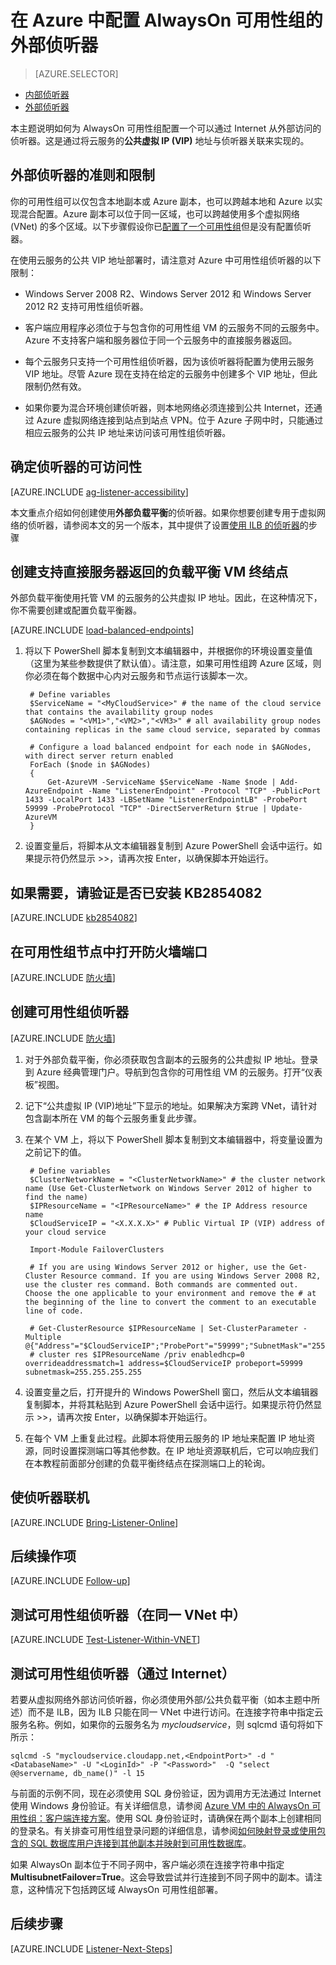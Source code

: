 <properties 
	pageTitle="为 AlwaysOn 可用性组配置外部侦听器 | Azure"
	description="本教程指导你完成在 Azure 中创建一个可以使用关联云服务公共虚拟 IP 地址从外部访问的 AlwaysOn 可用性组侦听器。"
	services="virtual-machines"
	documentationCenter="na"
	authors="rothja"
	manager="jeffreyg"
	editor="monicar"
	tags="azure-service-management" />
<tags 
	ms.service="virtual-machines-windows"
	ms.date="05/08/2016"
	wacn.date="06/29/2016" />

# 在 Azure 中配置 AlwaysOn 可用性组的外部侦听器

> [AZURE.SELECTOR]
- [内部侦听器](/documentation/articles/virtual-machines-windows-classic-ps-sql-int-listener/)
- [外部侦听器](/documentation/articles/virtual-machines-windows-classic-ps-sql-ext-listener/)

本主题说明如何为 AlwaysOn 可用性组配置一个可以通过 Internet 从外部访问的侦听器。这是通过将云服务的**公共虚拟 IP (VIP)** 地址与侦听器关联来实现的。

## 外部侦听器的准则和限制

你的可用性组可以仅包含本地副本或 Azure 副本，也可以跨越本地和 Azure 以实现混合配置。Azure 副本可以位于同一区域，也可以跨越使用多个虚拟网络 (VNet) 的多个区域。以下步骤假设你已[配置了一个可用性组](/documentation/articles/virtual-machines-windows-classic-portal-sql-alwayson-availability-groups/)但是没有配置侦听器。

在使用云服务的公共 VIP 地址部署时，请注意对 Azure 中可用性组侦听器的以下限制：

- Windows Server 2008 R2、Windows Server 2012 和 Windows Server 2012 R2 支持可用性组侦听器。

- 客户端应用程序必须位于与包含你的可用性组 VM 的云服务不同的云服务中。Azure 不支持客户端和服务器位于同一个云服务中的直接服务器返回。

- 每个云服务只支持一个可用性组侦听器，因为该侦听器将配置为使用云服务 VIP 地址。尽管 Azure 现在支持在给定的云服务中创建多个 VIP 地址，但此限制仍然有效。

- 如果你要为混合环境创建侦听器，则本地网络必须连接到公共 Internet，还通过 Azure 虚拟网络连接到站点到站点 VPN。位于 Azure 子网中时，只能通过相应云服务的公共 IP 地址来访问该可用性组侦听器。

## 确定侦听器的可访问性

[AZURE.INCLUDE [ag-listener-accessibility](../includes/virtual-machines-ag-listener-determine-accessibility.md)]

本文重点介绍如何创建使用**外部负载平衡**的侦听器。如果你想要创建专用于虚拟网络的侦听器，请参阅本文的另一个版本，其中提供了设置[使用 ILB 的侦听器](/documentation/articles/virtual-machines-windows-classic-ps-sql-int-listener/)的步骤

## 创建支持直接服务器返回的负载平衡 VM 终结点

外部负载平衡使用托管 VM 的云服务的公共虚拟 IP 地址。因此，在这种情况下，你不需要创建或配置负载平衡器。

[AZURE.INCLUDE [load-balanced-endpoints](../includes/virtual-machines-ag-listener-load-balanced-endpoints.md)]

1. 将以下 PowerShell 脚本复制到文本编辑器中，并根据你的环境设置变量值（这里为某些参数提供了默认值）。请注意，如果可用性组跨 Azure 区域，则你必须在每个数据中心内对云服务和节点运行该脚本一次。

		# Define variables
		$ServiceName = "<MyCloudService>" # the name of the cloud service that contains the availability group nodes
		$AGNodes = "<VM1>","<VM2>","<VM3>" # all availability group nodes containing replicas in the same cloud service, separated by commas
		
		# Configure a load balanced endpoint for each node in $AGNodes, with direct server return enabled
		ForEach ($node in $AGNodes)
		{
		    Get-AzureVM -ServiceName $ServiceName -Name $node | Add-AzureEndpoint -Name "ListenerEndpoint" -Protocol "TCP" -PublicPort 1433 -LocalPort 1433 -LBSetName "ListenerEndpointLB" -ProbePort 59999 -ProbeProtocol "TCP" -DirectServerReturn $true | Update-AzureVM
		}

1. 设置变量后，将脚本从文本编辑器复制到 Azure PowerShell 会话中运行。如果提示符仍然显示 >>，请再次按 Enter，以确保脚本开始运行。

## 如果需要，请验证是否已安装 KB2854082

[AZURE.INCLUDE [kb2854082](../includes/virtual-machines-ag-listener-kb2854082.md)]

## 在可用性组节点中打开防火墙端口

[AZURE.INCLUDE [防火墙](../includes/virtual-machines-ag-listener-open-firewall.md)]

## 创建可用性组侦听器

[AZURE.INCLUDE [防火墙](../includes/virtual-machines-ag-listener-create-listener.md)]

1. 对于外部负载平衡，你必须获取包含副本的云服务的公共虚拟 IP 地址。登录到 Azure 经典管理门户。导航到包含你的可用性组 VM 的云服务。打开“仪表板”视图。 

3. 记下“公共虚拟 IP (VIP)地址”下显示的地址。如果解决方案跨 VNet，请针对包含副本所在 VM 的每个云服务重复此步骤。

4. 在某个 VM 上，将以下 PowerShell 脚本复制到文本编辑器中，将变量设置为之前记下的值。

		# Define variables
		$ClusterNetworkName = "<ClusterNetworkName>" # the cluster network name (Use Get-ClusterNetwork on Windows Server 2012 of higher to find the name)
		$IPResourceName = "<IPResourceName>" # the IP Address resource name 
		$CloudServiceIP = "<X.X.X.X>" # Public Virtual IP (VIP) address of your cloud service
		
		Import-Module FailoverClusters
		
		# If you are using Windows Server 2012 or higher, use the Get-Cluster Resource command. If you are using Windows Server 2008 R2, use the cluster res command. Both commands are commented out. Choose the one applicable to your environment and remove the # at the beginning of the line to convert the comment to an executable line of code. 
		
		# Get-ClusterResource $IPResourceName | Set-ClusterParameter -Multiple @{"Address"="$CloudServiceIP";"ProbePort"="59999";"SubnetMask"="255.255.255.255";"Network"="$ClusterNetworkName";"OverrideAddressMatch"=1;"EnableDhcp"=0}
		# cluster res $IPResourceName /priv enabledhcp=0 overrideaddressmatch=1 address=$CloudServiceIP probeport=59999  subnetmask=255.255.255.255


1. 设置变量之后，打开提升的 Windows PowerShell 窗口，然后从文本编辑器复制脚本，并将其粘贴到 Azure PowerShell 会话中运行。如果提示符仍然显示 >>，请再次按 Enter，以确保脚本开始运行。

1. 在每个 VM 上重复此过程。此脚本将使用云服务的 IP 地址来配置 IP 地址资源，同时设置探测端口等其他参数。在 IP 地址资源联机后，它可以响应我们在本教程前面部分创建的负载平衡终结点在探测端口上的轮询。

## 使侦听器联机

[AZURE.INCLUDE [Bring-Listener-Online](../includes/virtual-machines-ag-listener-bring-online.md)]

## 后续操作项

[AZURE.INCLUDE [Follow-up](../includes/virtual-machines-ag-listener-follow-up.md)]

## 测试可用性组侦听器（在同一 VNet 中）

[AZURE.INCLUDE [Test-Listener-Within-VNET](../includes/virtual-machines-ag-listener-test.md)]

## 测试可用性组侦听器（通过 Internet）

若要从虚拟网络外部访问侦听器，你必须使用外部/公共负载平衡（如本主题中所述）而不是 ILB，因为 ILB 只能在同一 VNet 中进行访问。在连接字符串中指定云服务名称。例如，如果你的云服务名为 *mycloudservice*，则 sqlcmd 语句将如下所示：

	sqlcmd -S "mycloudservice.cloudapp.net,<EndpointPort>" -d "<DatabaseName>" -U "<LoginId>" -P "<Password>"  -Q "select @@servername, db_name()" -l 15

与前面的示例不同，现在必须使用 SQL 身份验证，因为调用方无法通过 Internet 使用 Windows 身份验证。有关详细信息，请参阅 [Azure VM 中的 AlwaysOn 可用性组：客户端连接方案](http://blogs.msdn.com/b/sqlcat/archive/2014/02/03/alwayson-availability-group-in-windows-azure-vm-client-connectivity-scenarios.aspx)。使用 SQL 身份验证时，请确保在两个副本上创建相同的登录名。有关排查可用性组登录问题的详细信息，请参阅[如何映射登录或使用包含的 SQL 数据库用户连接到其他副本并映射到可用性数据库](http://blogs.msdn.com/b/alwaysonpro/archive/2014/02/19/how-to-map-logins-or-use-contained-sql-database-user-to-connect-to-other-replicas-and-map-to-availability-databases.aspx)。

如果 AlwaysOn 副本位于不同子网中，客户端必须在连接字符串中指定 **MultisubnetFailover=True**。这会导致尝试并行连接到不同子网中的副本。请注意，这种情况下包括跨区域 AlwaysOn 可用性组部署。

## 后续步骤

[AZURE.INCLUDE [Listener-Next-Steps](../includes/virtual-machines-ag-listener-next-steps.md)]

<!---HONumber=76-->